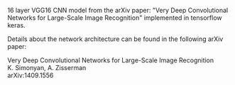 16 layer VGG16 CNN model from the arXiv paper: "Very Deep Convolutional Networks for Large-Scale Image Recognition" implemented 
in tensorflow keras. 

Details about the network architecture can be found in the following arXiv paper:

Very Deep Convolutional Networks for Large-Scale Image Recognition  
K. Simonyan, A. Zisserman  
arXiv:1409.1556  
